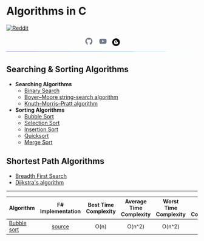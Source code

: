 # Algorithms in C 
[![Reddit](https://img.shields.io/badge/Reddit-FF4500?style=for-the-badge&logo=reddit&logoColor=white)](https://www.reddit.com/r/algorithms/) 

<p align="center">
    <a href="https://github.com/cybersecurity-dev/"><img height="25" src="https://github.com/cybersecurity-dev/cybersecurity-dev/blob/main/assets/github.svg" alt="GitHub"></a>
    &nbsp;
    <a href="https://www.youtube.com/@CyberThreatDefence"><img height="25" src="https://github.com/cybersecurity-dev/cybersecurity-dev/blob/main/assets/youtube.svg" alt="YouTube"></a>
    &nbsp;
    <a href="https://cyberthreatdefence.com/my_awesome_lists"><img height="20" src="https://github.com/cybersecurity-dev/cybersecurity-dev/blob/main/assets/blog.svg" alt="My Awesome Lists"></a>
    <img src="https://github.com/cybersecurity-dev/cybersecurity-dev/blob/main/assets/bar.gif">
</p>


## Searching & Sorting Algorithms

* **Searching Algorithms**
    * [Binary Search](https://en.wikipedia.org/wiki/Binary_search)
    * [Boyer–Moore string-search algorithm](https://en.wikipedia.org/wiki/Boyer%E2%80%93Moore_string-search_algorithm)
    * [Knuth–Morris–Pratt algorithm](https://en.wikipedia.org/wiki/Boyer%E2%80%93Moore_string-search_algorithm)
* **Sorting Algorithms**
    * [Bubble Sort](https://en.wikipedia.org/wiki/Bubble_sort)
    * [Selection Sort](https://en.wikipedia.org/wiki/Selection_sort)
    * [Insertion Sort](https://en.wikipedia.org/wiki/Insertion_sort)
    * [Quicksort](https://en.wikipedia.org/wiki/Quicksort)
    * [Merge Sort](https://en.wikipedia.org/wiki/Merge_sort)
## Shortest Path Algorithms 
* [Breadth First Search](https://en.wikipedia.org/wiki/Breadth-first_search)
* [Dijkstra's algorithm](https://en.wikipedia.org/wiki/Dijkstra%27s_algorithm)

---

| Algorithm | F# Implementation | Best Time Complexity | Average Time Complexity | Worst Time Complexity | Worst Space Complexity |
|----|:----:|:----:|:----:|:----:|:----:|
|[Bubble sort](https://en.wikipedia.org/wiki/Bubble_sort)|[source](#)| O(n) | O(n^2) | O(n^2) | O(1) |

